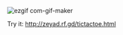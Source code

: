 ![ezgif com-gif-maker](https://user-images.githubusercontent.com/50156227/117072987-97fee800-ad31-11eb-96be-d99a0ac32905.gif)

Try it: http://zeyad.rf.gd/tictactoe.html
